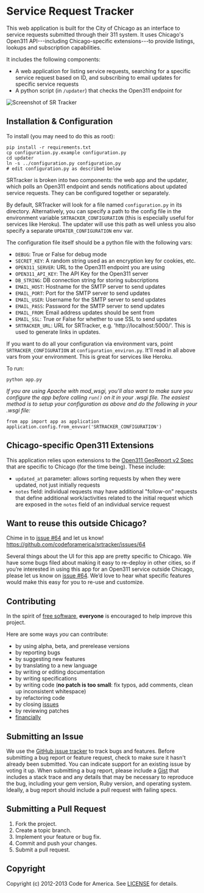 Service Request Tracker
=======================

This web application is built for the City of Chicago as an interface to service requests submitted through their 311 system. It uses Chicago's Open311 API---including Chicago-specific extensions---to provide listings, lookups and subscription capabilities.

It includes the following components:
 - A web application for listing service requests, searching for a specific service request based on ID, and subscribing to email updates for specific service requests
 - A python script (in `/updater`) that checks the Open311 endpoint for 

![Screenshot of SR Tracker](https://raw.github.com/codeforamerica/srtracker/master/screenshot.png)

Installation & Configuration
----------------------------

To install (you may need to do this as root):

    pip install -r requirements.txt
    cp configuration.py.example configuration.py
    cd updater
    ln -s ../configuration.py configuration.py
    # edit configuration.py as described below

SRTracker is broken into two components: the web app and the updater, which polls an Open311 endpoint and sends notifications about updated service requests. They can be configured together or separately.

By default, SRTracker will look for a file named `configuration.py` in its directory. Alternatively, you can specify a path to the config file in the environment variable `SRTRACKER_CONFIGURATION` (this is especially useful for services like Heroku). The updater will use this path as well unless you also specify a separate `UPDATER_CONFIGURATION` env var.

The configuration file itself should be a python file with the following vars:

- `DEBUG`: True or False for debug mode
- `SECRET_KEY`: A random string used as an encryption key for cookies, etc.
- `OPEN311_SERVER`: URL to the Open311 endpoint you are using
- `OPEN311_API_KEY`: The API Key for the Open311 server
- `DB_STRING`: DB connection string for storing subscriptions
- `EMAIL_HOST`: Hostname for the SMTP server to send updates
- `EMAIL_PORT`: Port for the SMTP server to send updates
- `EMAIL_USER`: Username for the SMTP server to send updates
- `EMAIL_PASS`: Password for the SMTP server to send updates
- `EMAIL_FROM`: Email address updates should be sent from
- `EMAIL_SSL`: True or False for whether to use SSL to send updates
- `SRTRACKER_URL`: URL for SRTracker, e.g. 'http://localhost:5000/'. This is used to generate links in updates.

If you want to do all your configuration via environment vars, point `SRTRACKER_CONFIGURATION` at `configuration_environ.py`. It'll read in all above vars from your environment. This is great for services like Heroku.

To run:

    python app.py

_If you are using Apache with mod_wsgi, you'll also want to make sure you configure the app before calling `run()` on it in your .wsgi file. The easiest method is to setup your configuration as above and do the following in your .wsgi file:_

```
from app import app as application
application.config.from_envvar('SRTRACKER_CONFIGURATION')
```


Chicago-specific Open311 Extensions
-----------------------------------

This application relies upon extensions to the [Open311 GeoReport v2 Spec](http://wiki.open311.org/GeoReport_v2) that are specific to Chicago (for the time being). These include:

- `updated_at` parameter: allows sorting requests by when they were updated, not just initially requests
- `notes` field: individual requests may have additional "follow-on" requests that define additional work/activities related to the initial request which are exposed in the `notes` field of an individual service request


## Want to reuse this outside Chicago?

Chime in to [issue #64](https://github.com/codeforamerica/srtracker/issues/64) and let us know! https://github.com/codeforamerica/srtracker/issues/64

Several things about the UI for this app are pretty specific to Chicago. We have some bugs filed about making it easy to re-deploy in other cities, so if you’re interested in using this app for an Open311 service outside Chicago, please let us know on [issue #64](https://github.com/codeforamerica/srtracker/issues/64). We’d love to hear what specific features would make this easy for you to re-use and customize.


## Contributing
In the spirit of [free software][free-sw], **everyone** is encouraged to help
improve this project.

[free-sw]: http://www.fsf.org/licensing/essays/free-sw.html

Here are some ways *you* can contribute:

* by using alpha, beta, and prerelease versions
* by reporting bugs
* by suggesting new features
* by translating to a new language
* by writing or editing documentation
* by writing specifications
* by writing code (**no patch is too small**: fix typos, add comments, clean up
  inconsistent whitespace)
* by refactoring code
* by closing [issues][]
* by reviewing patches
* [financially][]

[issues]: https://github.com/codeforamerica/straymapper/issues
[financially]: https://secure.codeforamerica.org/page/contribute

## Submitting an Issue

We use the [GitHub issue tracker][issues] to track bugs and features. Before submitting a bug report or feature request, check to make sure it hasn't already been submitted. You can indicate support for an existing issue by voting it up. When submitting a bug report, please include a [Gist][] that includes a stack trace and any details that may be necessary to reproduce the bug, including your gem version, Ruby version, and operating system. Ideally, a bug report should include a pull request with failing specs.

[gist]: https://gist.github.com/

## Submitting a Pull Request
1. Fork the project.
2. Create a topic branch.
3. Implement your feature or bug fix.
6. Commit and push your changes.
7. Submit a pull request.

## Copyright
Copyright (c) 2012-2013 Code for America. See [LICENSE][] for details.

[license]: https://github.com/codeforamerica/srtracker/blob/master/LICENSE
